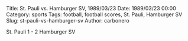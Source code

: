 Title: St. Pauli vs. Hamburger SV, 1989/03/23
Date: 1989/03/23 00:00
Category: sports
Tags: football, football scores, St. Pauli, Hamburger SV
Slug: st-pauli-vs-hamburger-sv
Author: carbonero


St. Pauli 1 - 2 Hamburger SV
